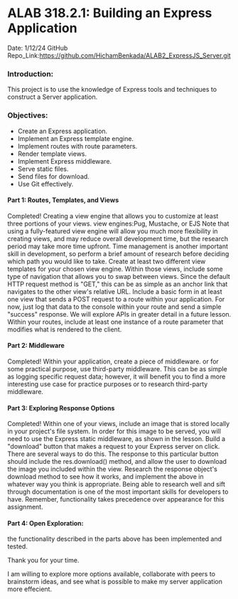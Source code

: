 # ALAB 318.2.1: Building an Express Application
Date: 1/12/24
GitHub Repo_Link:https://github.com/HichamBenkada/ALAB2_ExpressJS_Server.git

### Introduction:
This project is to use the knowledge of Express tools and techniques to construct a Server application.

### Objectives:
- Create an Express application.
- Implement an Express template engine.
- Implement routes with route parameters.
- Render template views.
- Implement Express middleware.
- Serve static files.
- Send files for download.
- Use Git effectively.

#### Part 1: Routes, Templates, and Views
Completed!
Creating a view engine that allows you to customize at least three portions of your views. 
 view engines:Pug, Mustache, or EJS
Note that using a fully-featured view engine will allow you much more flexibility in creating views, and may reduce overall development time, but the research period may take more time upfront. Time management is another important skill in development, so perform a brief amount of research before deciding which path you would like to take.
Create at least two different view templates for your chosen view engine.
Within those views, include some type of navigation that allows you to swap between views. Since the default HTTP request method is "GET," this can be as simple as an anchor link that navigates to the other view's relative URL.
Include a basic form in at least one view that sends a POST request to a route within your application. For now, just log that data to the console within your route and send a simple "success" response. We will explore APIs in greater detail in a future lesson.
Within your routes, include at least one instance of a route parameter that modifies what is rendered to the client.

#### Part 2: Middleware
Completed!
Within your application, create a piece of middleware. or for some practical purpose, use third-party middleware. This can be as simple as logging specific request data; however, it will benefit you to find a more interesting use case for practice purposes or to research third-party middleware.

#### Part 3: Exploring Response Options
Completed!
Within one of your views, include an image that is stored locally in your project's file system. In order for this image to be served, you will need to use the Express static middleware, as shown in the lesson.
Build a "download" button that makes a request to your Express server on click. There are several ways to do this.
The response to this particular button should include the res.download() method, and allow the user to download the image you included within the view.
Research the response object's download method to see how it works, and implement the above in whatever way you think is appropriate. Being able to research well and sift through documentation is one of the most important skills for developers to have.
Remember, functionality takes precedence over appearance for this assignment.

#### Part 4: Open Exploration:

 the functionality described in the parts above has been implemented and tested. 
 
 Thank you for your time.
 
 I am willing to explore more options available, collaborate with peers to brainstorm ideas, and see what is possible to make my server application more effecient.
